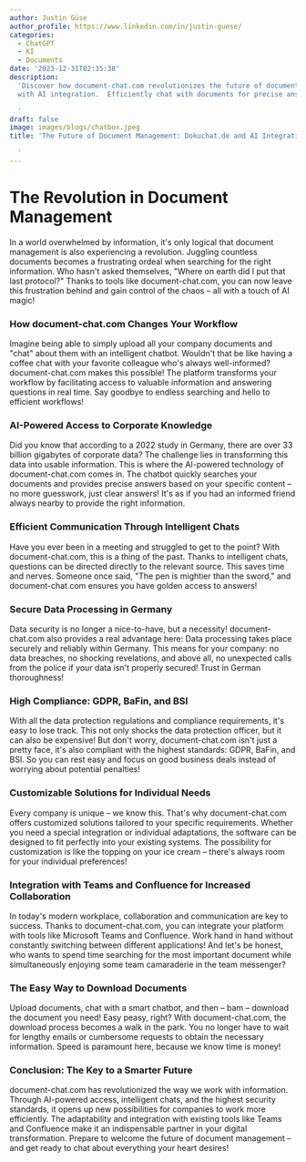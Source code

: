```yaml
---
author: Justin Güse
author_profile: https://www.linkedin.com/in/justin-guese/
categories:
  - ChatGPT
  - KI
  - Documents
date: '2023-12-31T02:35:38'
description:
  'Discover how document-chat.com revolutionizes the future of document management
  with AI integration.  Efficiently chat with documents for precise answers!

  '
draft: false
image: images/blogs/chatbox.jpeg
title: 'The Future of Document Management: Dokuchat.de and AI Integration

  '
---
```


# The Revolution in Document Management

In a world overwhelmed by information, it's only logical that document management is also experiencing a revolution. Juggling countless documents becomes a frustrating ordeal when searching for the right information. Who hasn't asked themselves, "Where on earth did I put that last protocol?" Thanks to tools like document-chat.com, you can now leave this frustration behind and gain control of the chaos – all with a touch of AI magic!

### How document-chat.com Changes Your Workflow

Imagine being able to simply upload all your company documents and "chat" about them with an intelligent chatbot. Wouldn't that be like having a coffee chat with your favorite colleague who's always well-informed? document-chat.com makes this possible! The platform transforms your workflow by facilitating access to valuable information and answering questions in real time. Say goodbye to endless searching and hello to efficient workflows!

### AI-Powered Access to Corporate Knowledge

Did you know that according to a 2022 study in Germany, there are over 33 billion gigabytes of corporate data? The challenge lies in transforming this data into usable information. This is where the AI-powered technology of document-chat.com comes in. The chatbot quickly searches your documents and provides precise answers based on your specific content – no more guesswork, just clear answers! It's as if you had an informed friend always nearby to provide the right information.

### Efficient Communication Through Intelligent Chats

Have you ever been in a meeting and struggled to get to the point? With document-chat.com, this is a thing of the past. Thanks to intelligent chats, questions can be directed directly to the relevant source. This saves time and nerves. Someone once said, "The pen is mightier than the sword," and document-chat.com ensures you have golden access to answers!

### Secure Data Processing in Germany

Data security is no longer a nice-to-have, but a necessity! document-chat.com also provides a real advantage here: Data processing takes place securely and reliably within Germany. This means for your company: no data breaches, no shocking revelations, and above all, no unexpected calls from the police if your data isn't properly secured! Trust in German thoroughness!

### High Compliance: GDPR, BaFin, and BSI

With all the data protection regulations and compliance requirements, it's easy to lose track. This not only shocks the data protection officer, but it can also be expensive! But don't worry, document-chat.com isn't just a pretty face, it's also compliant with the highest standards: GDPR, BaFin, and BSI. So you can rest easy and focus on good business deals instead of worrying about potential penalties!

### Customizable Solutions for Individual Needs

Every company is unique – we know this. That's why document-chat.com offers customized solutions tailored to your specific requirements. Whether you need a special integration or individual adaptations, the software can be designed to fit perfectly into your existing systems. The possibility for customization is like the topping on your ice cream – there's always room for your individual preferences!

### Integration with Teams and Confluence for Increased Collaboration

In today's modern workplace, collaboration and communication are key to success. Thanks to document-chat.com, you can integrate your platform with tools like Microsoft Teams and Confluence. Work hand in hand without constantly switching between different applications! And let's be honest, who wants to spend time searching for the most important document while simultaneously enjoying some team camaraderie in the team messenger?

### The Easy Way to Download Documents

Upload documents, chat with a smart chatbot, and then – bam – download the document you need! Easy peasy, right? With document-chat.com, the download process becomes a walk in the park. You no longer have to wait for lengthy emails or cumbersome requests to obtain the necessary information. Speed is paramount here, because we know time is money!

### Conclusion: The Key to a Smarter Future

document-chat.com has revolutionized the way we work with information. Through AI-powered access, intelligent chats, and the highest security standards, it opens up new possibilities for companies to work more efficiently. The adaptability and integration with existing tools like Teams and Confluence make it an indispensable partner in your digital transformation. Prepare to welcome the future of document management – and get ready to chat about everything your heart desires!
